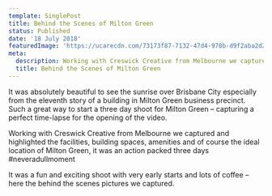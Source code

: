 ```yaml
---
template: SinglePost
title: Behind the Scenes of Milton Green
status: Published
date: '18 July 2018'
featuredImage: 'https://ucarecdn.com/73173f87-7132-47d4-978b-d9f2aba2d289/'
meta:
  description: Working with Creswick Creative from Melbourne we captured and highlighted the facilities, building spaces, amenities and of course the ideal location of Milton Green
  title: Behind the Scenes of Milton Green
---
```


It was absolutely beautiful to see the sunrise over Brisbane City especially from the eleventh story of a building in Milton Green business precinct. Such a great way to start a three day shoot for Milton Green – capturing a perfect time-lapse for the opening of the video.

Working with Creswick Creative from Melbourne we captured and highlighted the facilities, building spaces, amenities and of course the ideal location of Milton Green, it was an action packed three days #neveradullmoment

It was a fun and exciting shoot with very early starts and lots of coffee – here the behind the scenes pictures we captured.
